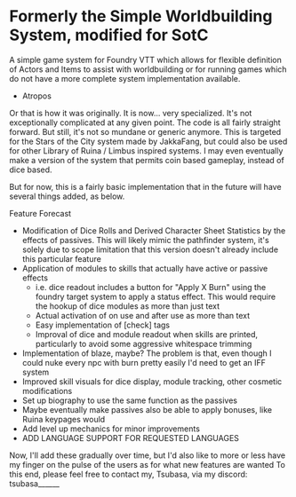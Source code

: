 # Formerly the Simple Worldbuilding System, modified for SotC

A simple game system for Foundry VTT which allows for flexible definition of Actors and Items to assist with worldbuilding or for running games which do not have a more complete system implementation available.
- Atropos

Or that is how it was originally. It is now... very specialized. It's not exceptionally complicated at any given point. The code is all fairly straight forward.
But still, it's not so mundane or generic anymore. This is targeted for the Stars of the City system made by JakkaFang, but could also be used for other
Library of Ruina / Limbus inspired systems. I may even eventually make a version of the system that permits coin based gameplay, instead of dice based.

But for now, this is a fairly basic implementation that in the future will have several things added, as below.

Feature Forecast
 - Modification of Dice Rolls and Derived Character Sheet Statistics by the effects of passives. This will likely mimic the pathfinder system,
	it's solely due to scope limitation that this version doesn't already include this particular feature
 - Application of modules to skills that actually have active or passive effects
	- i.e. dice readout includes a button for "Apply X Burn" using the foundry target system to apply a status effect. This would require the 
	  hookup of dice modules as more than just text
	- Actual activation of on use and after use as more than text
	- Easy implementation of [check] tags
	- Improval of dice and module readout when skills are printed, particularly to avoid some aggressive whitespace trimming
 - Implementation of blaze, maybe? The problem is that, even though I could nuke every npc with burn pretty easily I'd need to get an IFF system
 - Improved skill visuals for dice display, module tracking, other cosmetic modifications
 - Set up biography to use the same function as the passives
 - Maybe eventually make passives also be able to apply bonuses, like Ruina keypages would
 - Add level up mechanics for minor improvements
 - ADD LANGUAGE SUPPORT FOR REQUESTED LANGUAGES

Now, I'll add these gradually over time, but I'd also like to more or less have my finger on the pulse of the users as for what new features are wanted
To this end, please feel free to contact my, Tsubasa, via my discord: tsubasa______